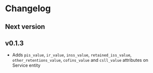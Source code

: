 # Changelog

## Next version

## v0.1.3

- Adds `pis_value`, `ir_value`, `inss_value`, `retained_iss_value`, `other_retentions_value`, `cofins_value` and `csll_value` attributes on Service entity